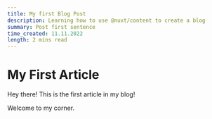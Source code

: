 ```yaml
---
title: My first Blog Post
description: Learning how to use @nuxt/content to create a blog
summary: Post first sentence
time_created: 11.11.2022
length: 2 mins read
---
```


# My First Article

Hey there!
This is the first article in my blog! 

Welcome to my corner.
